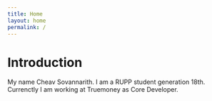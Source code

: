 ```yaml
---
title: Home
layout: home
permalink: /
---
```


# Introduction

My name Cheav Sovannarith. I am a RUPP student generation 18th. Currenctly I am working at Truemoney as Core Developer.
